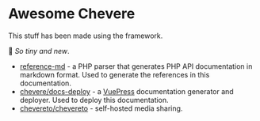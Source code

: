 # Awesome Chevere

This stuff has been made using the framework.

🐤 _So tiny and new_.

* [reference-md](https://github.com/chevere/reference-md) - a PHP parser that generates PHP API documentation in markdown format. Used to generate the references in this documentation.
* [chevere/docs-deploy](https://github.com/chevere/docs-deploy) - a [VuePress](https://vuepress.vuejs.org) documentation generator and deployer. Used to deploy this documentation.
* [chevereto/chevereto](https://github.com/chevereto/chevereto) - self-hosted media sharing.

